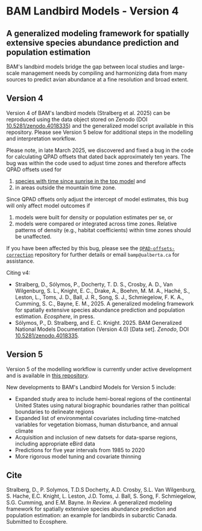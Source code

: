 # BAM Landbird Models - Version 4

## A generalized modeling framework for spatially extensive species abundance prediction and population estimation

BAM's landbird models bridge the gap between local studies and large-scale management needs by compiling and harmonizing data from many sources to predict avian abundance at a fine resolution and broad extent.

## Version 4

Version 4 of BAM's landbird models (Stralberg et al. 2025) can be reproduced using the data object stored on Zenodo (DOI [10.5281/zenodo.4018335](https://doi.org/10.5281/zenodo.4018335)) and the generalized model script available in this repository. Please see Version 5 below for additional steps in the modelling and interpretation workflow.

Please note, in late March 2025, we discovered and fixed a bug in the code for calculating QPAD offsets that dated back approximately ten years. The bug was within the code used to adjust time zones and therefore affects QPAD offsets used for

1. [species with time since sunrise in the top model](https://github.com/borealbirds/QPAD-offsets-correction/blob/main/qpad_tssr_species.csv) and
2. in areas outside the mountain time zone.

Since QPAD offsets only adjust the intercept of model estimates, this bug will only affect model outcomes if

1. models were built for density or population estimates per se, or
2. models were compared or integrated across time zones. Relative patterns of density (e.g., habitat coefficients) within time zones should be unaffected.

If you have been affected by this bug, please see the [`QPAD-offsets-correction`](https://github.com/borealbirds/QPAD-offsets-correction) repository for further details or email `bamp@ualberta.ca` for assistance.

Citing v4:

- Stralberg, D., Sólymos, P., Docherty, T. D. S., Crosby, A. D., Van Wilgenburg, S. L., Knight, E. C., Drake, A., Boehm, M. M. A., Haché, S., Leston, L., Toms, J. D., Ball, J. R., Song, S. J., Schmiegelow, F. K. A., Cumming, S. C., Bayne, E. M., 2025. A generalized modeling framework for spatially extensive species abundance prediction and population estimation. _Ecosphere_, in press.
- Sólymos, P., D. Stralberg, and E. C. Knight. 2025. BAM Generalized National Models Documentation (Version 4.0) [Data set]. _Zenodo_, DOI [10.5281/zenodo.4018335](https://doi.org/10.5281/zenodo.4018335).


## Version 5

Version 5 of the modelling workflow is currently under active development and is available in [this repository](https://github.com/borealbirds/LandbirdModelsV5).

New developments to BAM's Landbird Models for Version 5 include:

* Expanded study area to include hemi-boreal regions of the continental United States using natural biographic boundaries rather than political boundaries to delineate regions
* Expanded list of environmental covariates including time-matched variables for vegetation biomass, human disturbance, and annual climate
* Acquisition and inclusion of new datsets for data-sparse regions, including appropriate eBird data
* Predictions for five year intervals from 1985 to 2020
* More rigorous model tuning and covariate thinning

## Cite
Stralberg, D., P. Solymos, T.D.S Docherty, A.D. Crosby, S.L. Van Wilgenburg, S. Hache, E.C. Knight, L. Leston, J.D. Toms, J. Ball, S. Song, F. Schmiegelow, S.G. Cumming, and E.M. Bayne. *In Review*. A generalized modeling framework for spatially extensive species abundance prediction and population estimation: an example for landbirds in subarctic Canada. Submitted to Ecosphere.
